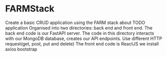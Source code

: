 # FARMStack
Create a basic CRUD application using the FARM stack about TODO application
Organised into two directories: 
back end and front end. 
The back end code is our FastAPI server. 
The code in this directory interacts with our 
MongoDB database, creates our API endpoints.
Use different HTTP request(get, post, put 
and delete)
The front end code is ReactJS
we install axios bootstrap
